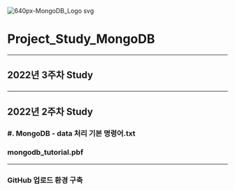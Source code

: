 ![640px-MongoDB_Logo svg](https://user-images.githubusercontent.com/96277148/152208058-81243fd6-4f8a-4b61-9dc6-c5b8a0b1fbcb.png)


# Project_Study_MongoDB 
---
## 2022년 3주차 Study
### 
### 
### 
### 
### 

---
## 2022년 2주차 Study

### #. MongoDB - data 처리 기본 명령어.txt

### mongodb_tutorial.pbf

---
### GitHub 업로드 환경 구축 
